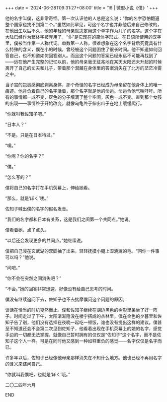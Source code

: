 +++
date = '2024-06-28T09:31:27+08:00'
title = '16 | 微型小说《僕》'
+++

他的名字叫僕，这非常奇怪。第一次认识他的人总是这么说：“你的名字恐怕翻遍整个国家也找不到第二个。”虽然如此罕见，可这个名字也并非他后来自己修改的，在他出生以后不久，他的年轻的母亲就决定用这个单字作为儿子的名字。这个字在大陆已经作为繁体字被弃用了，“仆”是它现在的简体字形式。在日语所使用的汉字里，僕被当作第一人称代词。单数第一人称。很难想象在这个名字背后究竟具有什么特殊的含义，僕在小的时候，曾经被这个问题困住了很长时间。他不知道如何回答自己，也不知道如何回答别人。而且这个问题的答案已经永远不可能再找到了——远在他产生完整的记忆以前，他的母亲毫无征兆地在某天太阳还未升起的时候离开了自己的丈夫和儿子，带着那个潜藏在身体里的答案消失在了北方的茫茫冷雾之中。

当子宫的包裹感彻底剥离身体，那个奇怪的名字已经成为母亲留在他身体上的唯一痕迹。他背负着自己的名字活着，那个名字就是他的命运。命运令他气喘吁吁。所有的事情都一成不变，灰色的分子填满了整个空间。灰色一成不变。直到那个女孩的出现——事情终于开始改变，就像乌龟终于伸出爪子在地上缓缓爬行。

“你就叫我佐知子吧。”

“日本人？”

“不是。只是在日本待过。”

“噢。”

“你呢？你的名字？”

“僕。”

“怎么写的？”

僕将自己的名字打在手机荧幕上，伸给她看。

“那么，就是‘ぼく’喽。”

佐知子喊出僕的名字的假名发音。

“我们的名字都和日本有关系，这是我们之间第一个共同点。”她说。

僕看着她，点了点头。

“以后还会发现更多的共同点。”她继续说。

僕把自己浸在玄武湖的双脚抽了出来，轻轻抚摸小腿上湿漉漉的毛。“问你一件事可以吗？”他说。

“问吧。”

“你不会在突然之间消失吧？”

“不会。”她的回答非常迅速，好像没有给自己思考的时间。

僕没有继续追问下去，佐知子也不去揣摩僕问这个问题的原因。

谈话在恰当的时机戛然而止。僕和佐知子继续在湖边黑色的树影里呆坐了好一阵子。时间走过了下午，太阳渐渐隐没在楼宇搭成的丛林里，僕在金色的夕暮里和佐知子告了别，他们没有选择在夜晚一起吃一顿饭，谁也没有提出这样的建议。僕甚至不知道还会不会第二次见到佐知子，他看着出现在手机荧幕上的她的名字，感觉手边的一切都无法掌握，就像自己暂时拥有的仅仅是“佐知子”这个名字，而不是佐知子这个人一样。可是在同时他又感到一种如释重负的感觉——名字仅仅是名字而已。

许多年以后，佐知子已经像他母亲那样消失在不知什么地方。他也已经不再用名字的含义来诘问自己。

“你就叫我僕吧，也就是‘ぼく’哦。”

二〇二四年六月

END



